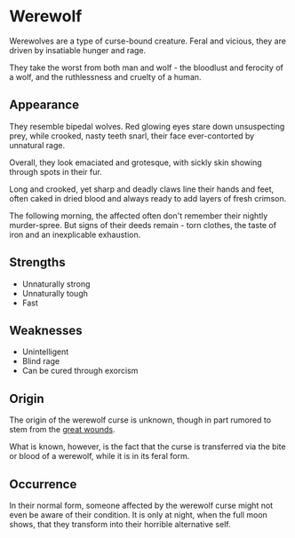 # Werewolf
Werewolves are a type of curse-bound creature. Feral and vicious, they are driven by insatiable hunger and rage. 

They take the worst from both man and wolf - the bloodlust and ferocity of a wolf, and the ruthlessness and cruelty of a human.

## Appearance
They resemble bipedal wolves. Red glowing eyes stare down unsuspecting prey, while crooked, nasty teeth snarl, their face ever-contorted by unnatural rage. 

Overall, they look emaciated and grotesque, with sickly skin showing through spots in their fur. 

Long and crooked, yet sharp and deadly claws line their hands and feet, often caked in dried blood and always ready to add layers of fresh crimson. 

The following morning, the affected often don't remember their nightly murder-spree. But signs of their deeds remain - torn clothes, the taste of iron and an inexplicable exhaustion. 

## Strengths
* Unnaturally strong
* Unnaturally tough
* Fast

## Weaknesses
* Unintelligent
* Blind rage
* Can be cured through exorcism

## Origin
The origin of the werewolf curse is unknown, though in part rumored to stem from the [great wounds](../../world/great-wounds). 

What is known, however, is the fact that the curse is transferred via the bite or blood of a werewolf, while it is in its feral form. 

## Occurrence
In their normal form, someone affected by the werewolf curse might not even be aware of their condition. It is only at night, when the full moon shows, that they transform into their horrible alternative self. 